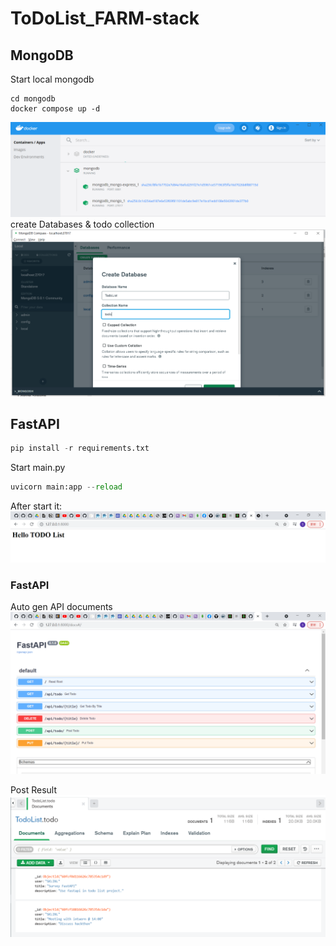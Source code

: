 # ToDoList_FARM-stack

## MongoDB
Start local mongodb
```docker
cd mongodb
docker compose up -d
```
![Image of mongo start](./img/mongo_docker.PNG)
create Databases & todo collection
![Image of mongo start](./img/mongo_create_db.PNG)


## FastAPI
```python
pip install -r requirements.txt
```

Start main.py
```python
uvicorn main:app --reload
```
After start it:
![Image of FastAPI start](./img/start.PNG)

### FastAPI
Auto gen API documents
![Image of FastAPI docs](./img/auto_gen_docs.PNG)

Post Result
![Image of mongo get](./img/mongo_get.PNG)
